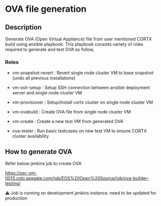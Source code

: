 # OVA file generation

## Description
Generate OVA (Open Virtual Appliance) file from user mentioned CORTX build using ansible playbook.
This playbook consists variety of roles required to generate and test OVA as follow,

### Roles

  - vm-snapshot-revert : Revert single node cluster VM to base snapshot (undo all previous installations) 

  - vm-ssh-setup : Setup SSH connection between ansible deployment server and single node cluster VM 

  - vm-provisioner : Setup/Install cortx cluster on single node cluster VM 

  - vm-ovabuild : Create OVA file from single node cluster VM

  - vm-create : Create a new test VM from generated OVA

  - ova-tester : Run basic testcases on new test VM to ensure CORTX cluster availability
  
## How to generate OVA

Refer below jenkins job to create OVA

https://ssc-vm-0013.colo.seagate.com/job/EOS%20Open%20Source/job/ova-builder-testing/
  
:warning: Job is running on development jenkins instance. need to be updated for production
